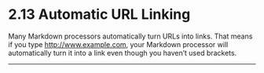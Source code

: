 # 2.13 Automatic URL Linking

Many Markdown processors automatically turn URLs into links. That means if you type http://www.example.com, your Markdown processor will automatically turn it into a link even though you haven’t used brackets.

---
